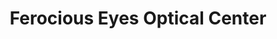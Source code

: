 ---
title: "Ferocious Eyes Optical Center"
url: /east-greenwich/ferocious-eyes-optical-center/
shop: Optiker
---